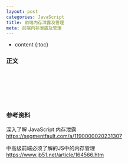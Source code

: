 ```yaml
---
layout: post
categories: JavaScript
title: 前端内存泄露及管理
meta: 前端内存泄露及管理
---
```

* content
{:toc}

### 正文



<br/><br/><br/><br/><br/>
### 参考资料 

深入了解 JavaScript 内存泄露 <https://segmentfault.com/a/1190000020231307>

中高级前端必须了解的JS中的内存管理 <https://www.jb51.net/article/164566.htm>

